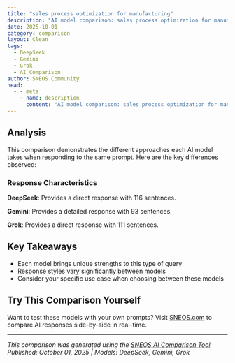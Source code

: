 ```yaml
---
title: "sales process optimization for manufacturing"
description: "AI model comparison: sales process optimization for manufacturing..."
date: 2025-10-01
category: comparison
layout: Clean
tags:
  - DeepSeek
  - Gemini
  - Grok
  - AI Comparison
author: SNEOS Community
head:
  - - meta
    - name: description
      content: "AI model comparison: sales process optimization for manufacturing..."
---
```


<ChatComparison
  title="sales process optimization for manufacturing"
  prompt="sales process optimization for manufacturing"
  :responses='{"DeepSeek": "Of course. Here is a comprehensive guide to sales process optimization for a manufacturing company.\n\nManufacturing sales are complex, high-value, and long-cycle. An optimized sales process isn\u0027t just about selling more; it\u0027s about selling *smarter*\u2014improving profitability, resource allocation, and customer satisfaction.\n\n### The Core Philosophy: From Art to Science\n\nThe goal is to move from a reactive, relationship-dependent \u0022art\u0022 to a data-driven, repeatable \u0022science.\u0022 This involves mapping, measuring, and managing every stage of the customer journey.\n\n---\n\n### Phase 1: Diagnosis - Mapping Your Current State\n\nYou can\u0027t optimize what you don\u0027t understand.\n\n1. **Map the Current \u0022As-Is\u0022 Process:**\n * Document every step from initial lead to post-sale support.\n * Identify all touchpoints (website, email, phone, trade shows).\n * Note who is involved (Marketing, Sales Engineers, Account Managers, Production).\n * Identify handoff points between departments. **This is where leads often go cold.**\n\n2. **Gather Key Metrics (Baseline):**\n * **Lead-to-Quote Ratio:** How many leads become formal quotes?\n * **Quote-to-Close Ratio:** How many quotes turn into orders?\n * **Average Sales Cycle Length:** How long does it take to close a deal?\n * **Deal Size/Profitability:** Average value and margin of won deals.\n * **Lead Source Effectiveness:** Which channels (web, referral, trade shows) generate the most *valuable* leads?\n\n3. **Identify Pain Points:**\n * Where do deals most often get stuck or lost?\n * Are salespeople spending too much time on non-qualified leads?\n * Is there a lack of clarity on pricing or production capacity?\n * Are engineers constantly re-creating similar proposals?\n\n---\n\n### Phase 2: Optimization - Building the \u0022To-Be\u0022 Process\n\nHere are the key areas to optimize, tailored for manufacturing.\n\n#### 1. Lead Generation \u0026 Management\n\n* **Ideal Customer Profile (ICP) \u0026 Buyer Personas:** Define exactly who you want to sell to. Go beyond industry. Consider company size, technical needs, geographic location, and their strategic challenges.\n* **Content Marketing for Manufacturing:** Create valuable content that addresses your ICP\u0027s pain points (e.g., white papers on cost-saving designs, case studies, webinars on material selection).\n* **Lead Scoring:** Implement a system (often within a CRM) to rank leads based on:\n * **Demographic Fit:** (Job title, company industry, size).\n * **Behavioral Engagement:** (Downloaded a technical spec, visited the \u0022capabilities\u0022 page multiple times).\n * This ensures sales focuses on the \u0022hottest\u0022 prospects first.\n\n#### 2. The Sales Process Itself (A Structured Framework)\n\nAdopt a staged framework like **MEDDIC** or its variants, which is highly effective for complex B2B sales:\n\n* **M**etrics: What is the economic impact for the customer? (e.g., \u0022This will reduce their part cost by 15%\u0022).\n* **E**conomic Buyer: Who controls the budget? It\u0027s not always the engineer you\u0027re talking to.\n* **D**ecision Criteria: What specific factors will the customer use to choose a supplier? (Quality, lead time, price, technical support).\n* **D**ecision Process: What are the formal steps *inside the customer\u0027s company* to approve a purchase?\n* **I**dentify Pain: Clearly link your solution to a critical business problem they are experiencing.\n* **C**hampion: Find and nurture an internal advocate who will sell for you when you\u0027re not there.\n\n**Stages of a Manufacturing Sales Process:**\n\n1. **Qualification:** Does this lead fit our ICP? Do they have a budget, authority, need, and timeline (BANT)? Use lead scoring here.\n2. **Discovery \u0026 Scoping:** Deeply understand the technical requirements, volumes, and pain points. Involve sales engineers early.\n3. **Solution Development:** Create a formal proposal. **This is a key optimization area.**\n4. **Proposal \u0026 Negotiation:** Present the value proposition, not just the price. Justify your cost based on the ROI you deliver.\n5. **Closing \u0026 Onboarding:** Hand off the won deal to project management/production with a seamless transition (the \u0022Sales to Ops\u0022 handoff).\n\n#### 3. Key Optimization Levers in the Process\n\n* **Quote \u0026 Proposal Automation:**\n * Use a **CPQ (Configure, Price, Quote)** tool. This allows sales to quickly generate accurate, compliant quotes based on pre-defined rules, materials, and labor costs.\n * Create a library of pre-approved proposal templates, case studies, and technical documents.\n\n* **Seamless CRM Integration:**\n * Your CRM (e.g., Salesforce, HubSpot, Zoho) is the single source of truth.\n * It must integrate with your ERP system. This gives sales real-time visibility into production capacity, inventory levels, and project status, allowing them to make realistic promises.\n\n* **Value-Based Selling, Not Price Selling:**\n * Train your team to sell on **Total Cost of Ownership (TCO)**. Your price might be higher, but if your quality reduces their scrap rate and your reliability prevents their production line downtime, you are the cheaper option in the long run.\n * Develop compelling ROI calculators.\n\n* **The \u0022Sales to Ops\u0022 Handoff:**\n * This is critical. A poor handoff causes delays, errors, and customer frustration.\n * Implement a formal **\u0022Project Kickoff\u0022 meeting** involving sales, account management, and the production team.\n * Use a standardized handoff checklist in your CRM/Project Management tool.\n\n---\n\n### Phase 3: Execution \u0026 Technology - Making it Happen\n\n* **Technology Stack:**\n * **CRM:** The central nervous system.\n * **Marketing Automation:** (e.g., HubSpot, Marketo) for lead nurturing.\n * **CPQ:** (e.g., Salesforce CPQ, Pros) for accurate, fast quoting.\n * **ERP Integration:** (e.g., SAP, Oracle, NetSuite) for operational data.\n * **Collaboration Tools:** (e.g., Slack, Teams) for internal communication.\n\n* **Training \u0026 Enablement:**\n * Continuously train your sales team on the new process, the technology, and value-selling techniques.\n * Create a \u0022Sales Playbook\u0022 that documents the optimized process, ICP, value propositions, and competitive intelligence.\n\n* **Continuous Improvement (The Flywheel):**\n * **Track the Metrics** you baselined in Phase 1. Are they improving?\n * Hold regular sales pipeline reviews.\n * Get feedback from both the sales team and, crucially, from customers. Why did they choose you? Why did you lose a deal?\n\n### Example: Before and After Optimization\n\n| Scenario | \u0022Before\u0022 (Unoptimized) | \u0022After\u0022 (Optimized) |\n| :--- | :--- | :--- |\n| **Lead Comes In** | Sales rep gets an email. Qualifies via gut feeling. | Lead is scored automatically in CRM. High-score leads trigger an immediate task for a rep. |\n| **Creating a Quote** | Sales engineer spends 4 hours building a custom quote and proposal from scratch, potentially with outdated cost data. | Rep uses CPQ tool to configure the product, which pulls real-time costs from ERP. A professional quote and proposal are generated in 30 minutes. |\n| **Handling an Objection** | \u0022Your price is 10% higher.\u0022 Rep panics and asks for a discount. | Rep uses an ROI calculator to show how higher quality reduces the customer\u0027s assembly time, offsetting the price difference. |\n| **After Winning the Deal** | Rep emails a PDF of the order to a generic production mailbox and moves on. | CRM automatically creates a project in the PM tool, triggers a kickoff meeting, and notifies the customer of their dedicated point of contact. |\n\n### Conclusion\n\nOptimizing the sales process in manufacturing is a strategic initiative that pays massive dividends. It aligns sales with marketing and operations, reduces costly errors, shortens the sales cycle, and ultimately wins more profitable business. It transforms your sales team from order-takers into strategic partners for your customers.\n\n**Start by mapping your current process. The biggest opportunities for improvement will become immediately apparent.**", "Gemini": "## Sales Process Optimization for Manufacturing: A Comprehensive Guide\n\nOptimizing the sales process in manufacturing is crucial for driving revenue, improving customer satisfaction, and gaining a competitive edge. It involves streamlining activities, leveraging technology, and focusing on building strong relationships. Here\u0027s a comprehensive guide:\n\n**I. Understanding the Landscape:**\n\n* **Complex Sales Cycles:** Manufacturing often involves lengthy sales cycles with multiple stakeholders, technical specifications, and custom solutions.\n* **Relationship-Driven:** Building trust and strong relationships with engineers, purchasing managers, and executive decision-makers is paramount.\n* **Technical Expertise:** Sales teams need a deep understanding of the products, manufacturing processes, and industry trends.\n* **Customization and Innovation:** Customers often require tailored solutions, demanding flexibility and innovation from the manufacturing company.\n* **Project-Based Sales:** Many sales are tied to specific projects, requiring close collaboration between sales, engineering, and production.\n\n**II. Key Areas for Optimization:**\n\n1. **Lead Generation and Qualification:**\n\n * **Targeted Marketing:**\n * **Define Ideal Customer Profile (ICP):** Identify your best customers based on industry, size, revenue, geographic location, and specific needs.\n * **Content Marketing:** Create valuable content (blog posts, white papers, case studies, webinars) that addresses the pain points and challenges of your target audience. Focus on solving their problems, not just promoting your product.\n * **SEO (Search Engine Optimization):** Optimize your website and content to rank higher in search results for relevant keywords.\n * **Industry Events and Trade Shows:** Attend relevant events to network, generate leads, and showcase your expertise.\n * **LinkedIn Outreach:** Use LinkedIn to connect with key decision-makers and build relationships.\n * **Paid Advertising:** Utilize targeted advertising on platforms like Google Ads and LinkedIn to reach your desired audience.\n * **Lead Qualification:**\n * **Develop a Lead Scoring System:** Assign points based on demographics, behavior, and engagement to prioritize leads that are most likely to convert.\n * **Implement a Sales Development Representative (SDR) Team:** SDRs qualify leads through phone calls, emails, and other outreach methods, ensuring sales reps focus on high-potential opportunities.\n * **Use Lead Qualification Frameworks (e.g., BANT, MEDDIC):** Employ structured frameworks to assess a lead\u0027s budget, authority, need, timeline, and competition.\n\n2. **Sales Process and Methodology:**\n\n * **Define a Clear and Repeatable Sales Process:** Document each stage of the sales cycle, from initial contact to closing the deal. This provides a framework for consistent and effective selling. Example Stages:\n * **Prospecting:** Identifying and reaching out to potential customers.\n * **Discovery:** Understanding customer needs and challenges.\n * **Solution Presentation:** Presenting your product or service as a solution.\n * **Quoting/Proposal:** Providing a detailed cost breakdown.\n * **Negotiation:** Addressing concerns and finalizing terms.\n * **Closing:** Securing the deal.\n * **Implementation/Onboarding:** Ensuring customer satisfaction.\n * **Implement a Sales Methodology:** Choose a methodology that aligns with your sales culture and target market. Examples:\n * **Solution Selling:** Focuses on understanding customer pain points and providing tailored solutions.\n * **Challenger Sale:** Challenges customer assumptions and offers a unique perspective.\n * **SPIN Selling:** Uses a series of questions to uncover customer needs and build value.\n * **Consultative Selling:** Positions the salesperson as a trusted advisor.\n * **Standardize Sales Materials:** Create templates for proposals, presentations, and other sales documents to ensure consistency and brand messaging.\n * **Sales Training:** Provide ongoing training to equip your sales team with the knowledge and skills they need to succeed. Focus on product knowledge, sales techniques, and industry trends.\n\n3. **Customer Relationship Management (CRM) System:**\n\n * **Centralize Customer Data:** Store all customer information in a central CRM system, making it easily accessible to the sales team.\n * **Track Sales Activities:** Use the CRM to track all sales activities, including calls, emails, meetings, and demos.\n * **Manage Leads and Opportunities:** Manage leads and opportunities through the sales pipeline, tracking progress and identifying potential roadblocks.\n * **Automate Tasks:** Automate repetitive tasks, such as sending follow-up emails and creating reports, to free up sales reps\u0027 time.\n * **Integrate with Other Systems:** Integrate the CRM with other systems, such as marketing automation, ERP, and accounting software, to provide a complete view of the customer.\n\n4. **Quoting and Pricing:**\n\n * **Develop a Consistent Pricing Strategy:** Establish a clear pricing strategy based on factors such as cost, competition, and value.\n * **Automate Quoting Process:** Use software to automate the quoting process, generating accurate and timely quotes.\n * **Consider Cost-Plus vs. Value-Based Pricing:**\n * **Cost-Plus:** Add a markup to the cost of production. Simpler but less flexible.\n * **Value-Based:** Price based on the value the product delivers to the customer. Requires a strong understanding of customer benefits.\n * **Provide Transparent Pricing:** Clearly communicate the pricing structure and any potential additional costs.\n * **Offer Flexible Payment Options:** Consider offering flexible payment options to make it easier for customers to purchase your products.\n\n5. **Sales and Marketing Alignment:**\n\n * **Establish Clear Communication Channels:** Ensure that sales and marketing teams are communicating regularly and sharing information.\n * **Develop a Shared Understanding of the Target Audience:** Sales and marketing should work together to define the ideal customer profile and buyer personas.\n * **Align Content Marketing with Sales Needs:** Marketing should create content that supports the sales process and helps to close deals.\n * **Track Marketing ROI:** Measure the return on investment of marketing campaigns to identify what\u0027s working and what\u0027s not.\n\n6. **Post-Sale Customer Management:**\n\n * **Onboarding and Training:** Provide comprehensive onboarding and training to ensure customers can effectively use your products.\n * **Customer Support:** Offer timely and effective customer support to address any issues or concerns.\n * **Relationship Building:** Stay in touch with customers regularly to build strong relationships and identify opportunities for upselling and cross-selling.\n * **Feedback and Improvement:** Solicit feedback from customers and use it to improve your products and services. Implement a formal customer feedback loop.\n\n**III. Technology and Tools:**\n\n* **CRM (Customer Relationship Management):** Salesforce, HubSpot CRM, Microsoft Dynamics 365 Sales, Zoho CRM\n* **CPQ (Configure, Price, Quote) Software:** Configure One, Tacton CPQ, Salesforce CPQ\n* **Marketing Automation:** HubSpot, Marketo, Pardot\n* **Sales Intelligence Tools:** ZoomInfo, LinkedIn Sales Navigator, Apollo.io\n* **Project Management Software:** Asana, Trello, Jira\n* **Collaboration Tools:** Slack, Microsoft Teams\n\n**IV. Key Performance Indicators (KPIs):**\n\n* **Lead Conversion Rate:** The percentage of leads that convert into opportunities.\n* **Opportunity Win Rate:** The percentage of opportunities that convert into closed deals.\n* **Average Deal Size:** The average value of closed deals.\n* **Sales Cycle Length:** The average time it takes to close a deal.\n* **Customer Acquisition Cost (CAC):** The cost of acquiring a new customer.\n* **Customer Lifetime Value (CLTV):** The total revenue a customer is expected to generate over their relationship with your company.\n* **Customer Satisfaction (CSAT):** A measure of customer satisfaction with your products and services.\n* **Net Promoter Score (NPS):** A measure of customer loyalty and willingness to recommend your company to others.\n\n**V. Continuous Improvement:**\n\n* **Data Analysis:** Regularly analyze sales data to identify areas for improvement.\n* **A/B Testing:** Test different sales approaches and marketing strategies to see what works best.\n* **Feedback Loops:** Solicit feedback from sales reps and customers to identify areas where the sales process can be improved.\n* **Stay Up-to-Date:** Keep up with the latest sales trends and technologies.\n* **Iterate and Adapt:** Be willing to adapt your sales process and strategies as needed.\n\n**VI. Common Challenges and How to Overcome Them:**\n\n* **Long Sales Cycles:** Focus on building strong relationships, providing value early in the process, and using a CRM to track progress.\n* **Complex Technical Requirements:** Ensure your sales team has the necessary technical expertise or partner them with engineers during the sales process.\n* **Price Sensitivity:** Focus on the value your products provide and offer flexible pricing options.\n* **Internal Resistance to Change:** Communicate the benefits of optimizing the sales process and involve sales reps in the process.\n* **Lack of Data:** Implement a CRM system and track key metrics to gain insights into your sales performance.\n\n**By implementing these strategies, manufacturing companies can optimize their sales processes, increase revenue, improve customer satisfaction, and gain a competitive advantage.** Remember that optimization is an ongoing process that requires continuous monitoring, analysis, and adaptation. Good luck!\n", "Grok": "Optimizing the sales process for a manufacturing company requires a strategic approach to streamline workflows, improve efficiency, and increase conversion rates while addressing the unique challenges of the industry, such as long sales cycles, complex products, and high-value deals. Below is a detailed guide to sales process optimization for manufacturing:\n\n---\n\n### **1. Understand Your Current Sales Process**\nBefore making changes, thoroughly analyze your existing sales process to identify strengths, weaknesses, and bottlenecks. Key steps include:\n- **Map the Sales Funnel**: Document each stage of the sales process (e.g., lead generation, qualification, proposal, negotiation, closing).\n- **Gather Data**: Use CRM tools or manual tracking to collect data on conversion rates, time spent at each stage, and reasons for lost deals.\n- **Interview Stakeholders**: Speak to sales reps, managers, and customers to understand pain points and inefficiencies.\n- **Identify Bottlenecks**: Pinpoint areas where deals get delayed (e.g., slow quote generation, lack of technical information) or lost (e.g., pricing concerns, competitor offers).\n\n---\n\n### **2. Define Clear Sales Stages and Criteria**\nA well-defined sales process with clear stages helps ensure consistency and accountability. Adapt the stages to manufacturing-specific needs, such as:\n- **Lead Generation**: Identify potential customers through trade shows, industry events, referrals, or inbound marketing (e.g., website inquiries).\n- **Lead Qualification**: Assess whether a lead fits your ideal customer profile (ICP) using criteria like budget, authority, need, and timeline (BANT model).\n- **Needs Assessment**: Collaborate with the customer to understand technical requirements, production needs, and customization.\n- **Proposal/Quoting**: Provide detailed quotes or proposals, including pricing, delivery timelines, and technical specifications.\n- **Negotiation \u0026 Contracting**: Address pricing concerns, payment terms, and contract details.\n- **Closing**: Finalize the deal and transition to order fulfillment.\n- **Post-Sale Support**: Ensure customer satisfaction through after-sales service, warranty support, or upselling opportunities.\n\nDefine exit criteria for each stage (e.g., a qualified lead must have a confirmed budget and decision-maker approval before moving to proposal).\n\n---\n\n### **3. Leverage Technology for Efficiency**\nManufacturing sales often involve complex data and long cycles, so technology can significantly improve efficiency:\n- **Customer Relationship Management (CRM) Systems**: Use tools like Salesforce, HubSpot, or Microsoft Dynamics to track leads, manage customer interactions, and automate follow-ups. Integrate CRM with ERP systems to align sales and production data (e.g., inventory levels, production schedules).\n- **Quoting Software**: Implement Configure, Price, Quote (CPQ) tools to generate accurate, customized quotes quickly, reducing errors and delays.\n- **Digital Product Configurators**: Offer customers tools to visualize and customize products (e.g., machinery or components) online, speeding up the decision-making process.\n- **Automation Tools**: Automate repetitive tasks like email follow-ups, lead scoring, and data entry to allow sales reps to focus on relationship-building.\n- **Analytics \u0026 Reporting**: Use data analytics to monitor sales performance, forecast demand, and identify trends or underperforming areas.\n\n---\n\n### **4. Align Sales with Marketing and Operations**\nIn manufacturing, sales success depends on collaboration across departments. Optimize by:\n- **Marketing Alignment**: Ensure marketing generates qualified leads through targeted campaigns (e.g., industry-specific content, LinkedIn ads, trade show promotions). Use Account-Based Marketing (ABM) to target high-value accounts.\n- **Operations Integration**: Coordinate with production teams to provide accurate delivery timelines and inventory availability during the sales process. This prevents overpromising and builds trust.\n- **Technical Support**: Involve engineers or product specialists early in the sales process to address technical questions and customize solutions for customers.\n- **Shared Metrics**: Establish shared KPIs (e.g., lead-to-close time, customer satisfaction) across sales, marketing, and operations to foster collaboration.\n\n---\n\n### **5. Train and Empower Your Sales Team**\nManufacturing sales often require technical expertise and relationship-building skills. Invest in your team with:\n- **Product Knowledge Training**: Ensure sales reps understand the technical aspects of your products, manufacturing processes, and industry-specific challenges.\n- **Sales Training**: Provide training on consultative selling techniques, negotiation, and objection handling, tailored to B2B manufacturing sales.\n- **Tools and Resources**: Equip the team with updated product catalogs, case studies, and competitive analysis to address customer concerns effectively.\n- **Incentive Programs**: Motivate the team with performance-based incentives tied to metrics like deal size, new customer acquisition, or upselling.\n\n---\n\n### **6. Focus on Customer-Centric Selling**\nManufacturing customers prioritize reliability, quality, and long-term value over flashy pitches. Optimize for their needs by:\n- **Consultative Approach**: Act as a trusted advisor by solving customer problems (e.g., reducing downtime, improving efficiency) rather than just pushing products.\n- **Customization**: Highlight your ability to provide tailored solutions, such as custom parts or flexible production runs.\n- **Value-Based Pricing**: Communicate the long-term value of your products (e.g., durability, energy efficiency) rather than competing solely on price.\n- **Post-Sale Relationships**: Build loyalty through exceptional after-sales support, regular check-ins, and offering maintenance or upgrade options.\n\n---\n\n### **7. Streamline the Quoting and Proposal Process**\nOne of the biggest bottlenecks in manufacturing sales is slow or inaccurate quoting. Optimize by:\n- **Standardize Templates**: Use standardized templates for proposals and contracts to save time.\n- **Centralized Data**: Maintain a centralized database of pricing, specifications, and past quotes to ensure accuracy and consistency.\n- **Speed**: Set internal SLAs (Service Level Agreements) for quote turnaround times (e.g., 48 hours for standard quotes).\n- **Transparency**: Clearly communicate lead times, payment terms, and potential delays in the proposal to manage customer expectations.\n\n---\n\n### **8. Monitor and Optimize with KPIs**\nTrack key performance indicators (KPIs) to measure the effectiveness of your sales process and identify areas for improvement. Common KPIs for manufacturing sales include:\n- **Lead-to-Close Ratio**: Percentage of leads that convert to customers.\n- **Sales Cycle Length**: Average time from initial contact to deal closure.\n- **Quote-to-Close Ratio**: Percentage of proposals that result in sales.\n- **Average Deal Size**: Revenue generated per sale.\n- **Customer Acquisition Cost (CAC)**: Total cost to acquire a new customer.\n- **Customer Lifetime Value (CLV)**: Long-term revenue potential of a customer.\n- **Win/Loss Analysis**: Reasons why deals are won or lost.\n\nUse dashboards and regular reviews to analyze these metrics and make data-driven adjustments.\n\n---\n\n### **9. Address Industry-Specific Challenges**\nManufacturing sales often face unique hurdles. Optimize by addressing these directly:\n- **Long Sales Cycles**: Break the cycle into smaller milestones with regular touchpoints to keep the customer engaged.\n- **High Competition**: Differentiate through value-added services (e.g., faster delivery, superior quality, or better support) rather than price alone.\n- **Complex Decision-Making**: Map out the customer\u2019s decision-making unit (DMU) and tailor your approach to address the needs of all stakeholders (e.g., engineers, procurement, executives).\n- **Regulatory Compliance**: Ensure your sales team is aware of industry regulations (e.g., safety standards, environmental rules) and can address compliance concerns.\n\n---\n\n### **10. Continuously Improve Through Feedback**\nOptimization is an ongoing process. Regularly gather feedback to refine your approach:\n- **Customer Feedback**: Conduct surveys or interviews to understand customer satisfaction and pain points in the buying process.\n- **Sales Team Input**: Encourage reps to share insights on what works and what doesn\u2019t.\n- **Competitor Analysis**: Monitor competitors\u2019 sales strategies (e.g., pricing, lead times) to stay competitive.\n- **Iterate**: Test new strategies (e.g., A/B testing email campaigns, adjusting pricing models) and scale successful ones.\n\n---\n\nBy following these steps, manufacturing companies can create a more efficient, customer-focused, and data-driven sales process. The result will be shorter sales cycles, higher conversion rates, improved customer satisfaction, and ultimately, increased revenue. If you have specific challenges or goals (e.g., a particular product line or market segment), let me know, and I can tailor the advice further!"}' 
  published-date="15:05"
/>

## Analysis

This comparison demonstrates the different approaches each AI model takes when responding to the same prompt. Here are the key differences observed:

### Response Characteristics

**DeepSeek**: Provides a direct response with 116 sentences. 

**Gemini**: Provides a detailed response with 93 sentences. 

**Grok**: Provides a direct response with 111 sentences. 

## Key Takeaways

- Each model brings unique strengths to this type of query
- Response styles vary significantly between models
- Consider your specific use case when choosing between these models

## Try This Comparison Yourself

Want to test these models with your own prompts? Visit [SNEOS.com](https://sneos.com) to compare AI responses side-by-side in real-time.

---

*This comparison was generated using the [SNEOS AI Comparison Tool](https://sneos.com)*
*Published: October 01, 2025 | Models: DeepSeek, Gemini, Grok*
